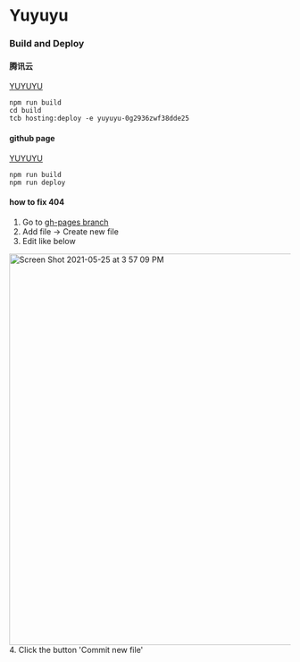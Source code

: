 # Yuyuyu

### Build and Deploy 

#### 腾讯云
[YUYUYU](https://yuyuyu-0g2936zwf38dde25-1258568418.tcloudbaseapp.com)
```
npm run build
cd build
tcb hosting:deploy -e yuyuyu-0g2936zwf38dde25
```

#### github page
[YUYUYU](http://yuyuyu.design/#/)
```
npm run build
npm run deploy
```

#### how to fix 404
1. Go to [gh-pages branch](https://github.com/zyyerin/yuyuyu/tree/gh-pages)
2. Add file -> Create new file
3. Edit like below
<img width="700" alt="Screen Shot 2021-05-25 at 3 57 09 PM" src="https://user-images.githubusercontent.com/17645053/119461133-fdaf2480-bd71-11eb-8522-5cd2f64d7302.png">
4. Click the button 'Commit new file'